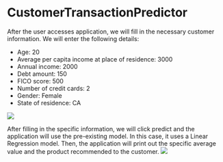 # CustomerTransactionPredictor
After the user accesses application, we will fill in the necessary customer information. We will enter the following details:
- Age: 20
- Average per capita income at place of residence: 3000
- Annual income: 2000
- Debt amount: 150
- FICO score: 500
- Number of credit cards: 2
- Gender: Female
- State of residence: CA

![](https://i.imgur.com/GujQUFS.png)

After filling in the specific information, we will click predict and the application will use the pre-existing model. In this case, it uses a Linear Regression model. Then, the application will print out the specific average value and the product recommended to the customer.
![](https://i.imgur.com/9Db3Tm2.png)